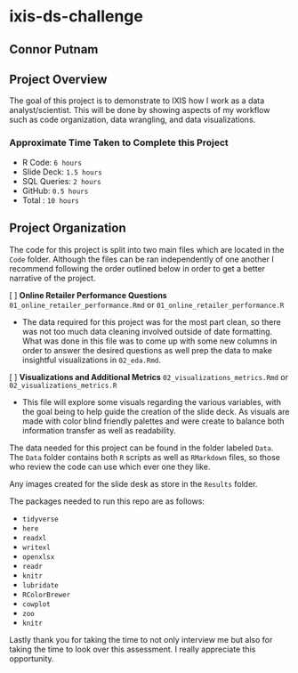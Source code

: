 # ixis-ds-challenge
## Connor Putnam
<!-- badges: start -->
<!-- badges: end -->

## Project Overview

The goal of this project is to demonstrate to IXIS how I work as a data analyst/scientist. This will be done by showing aspects of my workflow such as code organization, data wrangling, and data visualizations. 

### Approximate Time Taken to Complete this Project

* R Code: `6 hours`
* Slide Deck: `1.5 hours`
* SQL Queries: `2 hours`
* GitHub: `0.5 hours`
* Total : `10 hours`

## Project Organization

The code for this project is split into two main files which are located in the `Code` folder. Although the files can be ran independently of one another I recommend following the order outlined below in order to get a better narrative of the project.

[ ] **Online Retailer Performance Questions** `01_online_retailer_performance.Rmd` or `01_online_retailer_performance.R`
  
  * The data required for this project was for the most part clean, so there was not too much data cleaning involved outside of date formatting. What was done in this file was to come up with some new columns in order to answer the desired questions as well prep the data to make insightful visualizations in `02_eda.Rmd`.

[ ] **Visualizations and Additional Metrics** `02_visualizations_metrics.Rmd` or `02_visualizations_metrics.R`
  
  * This file will explore some visuals regarding the various variables, with the goal being to help guide the creation of the slide deck. As visuals are made with color blind friendly palettes and were create to balance both information transfer as well as readability. 
  
The data needed for this project can be found in the folder labeled `Data`. The `Data` folder contains both `R` scripts as well as `RMarkdown` files, so those who review the code can use which ever one they like.

Any images created for the slide desk as store in the `Results` folder.

The packages needed to run this repo are as follows:

  * `tidyverse`
  * `here`
  * `readxl`
  * `writexl`
  * `openxlsx`
  * `readr`
  * `knitr`
  * `lubridate`
  * `RColorBrewer`
  * `cowplot`
  * `zoo`
  * `knitr`
  
Lastly thank you for taking the time to not only interview me but also for taking the time to look over this assessment. I really appreciate this opportunity.